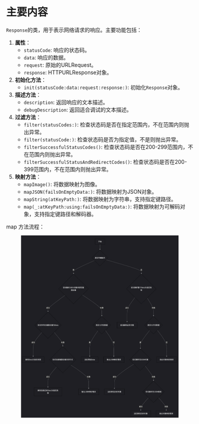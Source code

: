 # 主要内容

`Response`的类，用于表示网络请求的响应。主要功能包括：

1. **属性**：
   * `statusCode`: 响应的状态码。
   * `data`: 响应的数据。
   * `request`: 原始的URLRequest。
   * `response`: HTTPURLResponse对象。
2. **初始化方法**：
   * `init(statusCode:data:request:response:)`: 初始化`Response`对象。
3. **描述方法**：
   * `description`: 返回响应的文本描述。
   * `debugDescription`: 返回适合调试的文本描述。
4. **过滤方法**：
   * `filter(statusCodes:)`: 检查状态码是否在指定范围内，不在范围内则抛出异常。
   * `filter(statusCode:)`: 检查状态码是否为指定值，不是则抛出异常。
   * `filterSuccessfulStatusCodes()`: 检查状态码是否在200-299范围内，不在范围内则抛出异常。
   * `filterSuccessfulStatusAndRedirectCodes()`: 检查状态码是否在200-399范围内，不在范围内则抛出异常。
5. **映射方法**：
   * `mapImage()`: 将数据映射为图像。
   * `mapJSON(failsOnEmptyData:)`: 将数据映射为JSON对象。
   * `mapString(atKeyPath:)`: 将数据映射为字符串，支持指定键路径。
   * `map(_:atKeyPath:using:failsOnEmptyData:)`: 将数据映射为可解码对象，支持指定键路径和解码器。

map 方法流程：

<figure><img src="../../../../../../.gitbook/assets/image (4) (1) (1) (1) (1) (1) (1).png" alt=""><figcaption></figcaption></figure>


